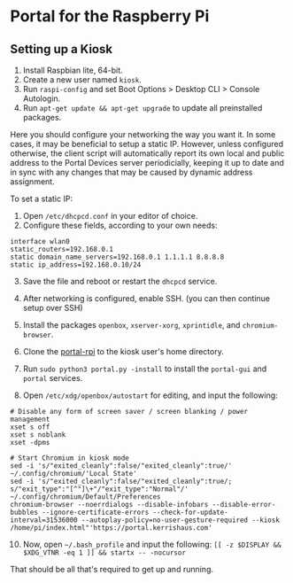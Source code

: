 # Portal for the Raspberry Pi

## Setting up a Kiosk

1. Install Raspbian lite, 64-bit.
2. Create a new user named `kiosk`.
3. Run `raspi-config` and set Boot Options > Desktop CLI > Console Autologin.
4. Run `apt-get update && apt-get upgrade` to update all preinstalled packages.

Here you should configure your networking the way you want it. In some cases, it may be beneficial to setup a static IP. However, unless configured otherwise, the client script will automatically report its own local and public address to the Portal Devices server periodicially, keeping it up to date and in sync with any changes that may be caused by dynamic address assignment.  

To set a static IP:
1. Open `/etc/dhcpcd.conf` in your editor of choice.
2. Configure these fields, according to your own needs:
```
interface wlan0
static_routers=192.168.0.1
static domain_name_servers=192.168.0.1 1.1.1.1 8.8.8.8
static ip_address=192.168.0.10/24
```
3. Save the file and reboot or restart the `dhcpcd` service.

5. After networking is configured, enable SSH. (you can then continue setup over SSH)  
6. Install the packages `openbox`, `xserver-xorg`, `xprintidle`, and `chromium-browser`.
7. Clone the [portal-rpi](https://git.kerrishaus.com/portal-rpi) to the kiosk user's home directory.
8. Run `sudo python3 portal.py -install` to install the `portal-gui` and `portal` services.
9. Open `/etc/xdg/openbox/autostart` for editing, and input the following:
```
# Disable any form of screen saver / screen blanking / power management
xset s off
xset s noblank
xset -dpms

# Start Chromium in kiosk mode
sed -i 's/"exited_cleanly":false/"exited_cleanly":true/' ~/.config/chromium/'Local State'
sed -i 's/"exited_cleanly":false/"exited_cleanly":true/; s/"exit_type":"[^"]\+"/"exit_type":"Normal"/' ~/.config/chromium/Default/Preferences
chromium-browser --noerrdialogs --disable-infobars --disable-error-bubbles --ignore-certificate-errors --check-for-update-interval=31536000 --autoplay-policy=no-user-gesture-required --kiosk /home/pi/index.html"'https://portal.kerrishaus.com'
```
10. Now, open `~/.bash_profile` and input the following:
`[[ -z $DISPLAY && $XDG_VTNR -eq 1 ]] && startx -- -nocursor`

That should be all that's required to get up and running.
